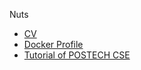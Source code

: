 Nuts

- [CV](https://github.com/minsusun/CV/blob/main/CV%20-%20Minsu%20Sun(eng).pdf)
- [Docker Profile](https://hub.docker.com/u/minsusun)
- [Tutorial of POSTECH CSE](https://github.com/minsusun/how-to-survive-at-postech-csed)